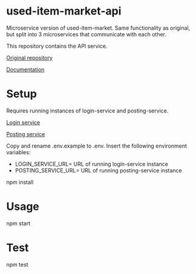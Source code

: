 # used-item-market-api
Microservice version of used-item-market. Same functionality as original, but split into 3 microservices that communicate with each other.

This repository contains the API service.

[Original repository](https://github.com/samijouppila/used-item-market)

[Documentation](https://t8josa01-used-item-market.herokuapp.com/api/documentation)


# Setup
Requires running instances of login-service and posting-service.

[Login service](https://github.com/samijouppila/used-item-market-login)

[Posting service](https://github.com/samijouppila/used-item-market-posting)

Copy and rename .env.example to .env. Insert the following environment variables:
- LOGIN_SERVICE_URL= URL of running login-service instance
- POSTING_SERVICE_URL= URL of running posting-service instance

npm install

# Usage
npm start

# Test
npm test
